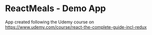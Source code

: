 # ReactMeals - Demo App

App created following the Udemy course on https://www.udemy.com/course/react-the-complete-guide-incl-redux
